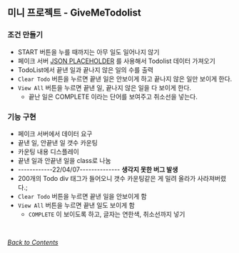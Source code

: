 ## 미니 프로젝트 - GiveMeTodolist

### 조건 만들기
- START 버튼을 누를 때까지는 아무 일도 일어나지 않기
- 페이크 서버 [JSON PLACEHOLDER](https://jsonplaceholder.typicode.com/todos) 를 사용해서 Todolist 데이터 가져오기
- TodoList에서 끝낸 일과 끝나지 않은 일의 수를 출력
- `Clear Todo` 버튼을 누르면 끝낸 일은 안보이게 하고 끝나지 않은 일만 보이게 한다.
- `View All` 버튼을 누르면 끝낸 일, 끝나지 않은 일을 다 보이게 한다.
    - 끝난 일은 COMPLETE 이라는 단어를 보여주고 취소선을 넣는다.

### 기능 구현
- 페이크 서버에서 데이터 요구
- 끝낸 일, 안끝낸 일 갯수 카운팅
- 카운팅 내용 디스플레이
- 끝낸 일과 안끝낸 일을 class로 나눔
- ------------22/04/07--------------
**생각지 못한 버그 발생**
- 200개의 Todo div 태그가 들어오니 갯수 카운팅같은 게 밀려 올라가 사라져버렸다.;
- `Clear Todo` 버튼을 누르면 끝낸 일을 안보이게 함
- `View All` 버튼을 누르면 끝낸 일도 보이게 함
    - `COMPLETE` 이 보이도록 하고, 글자는 연한색, 취소선까지 넣기
<br>

[*Back to Contents*](../README.md)
